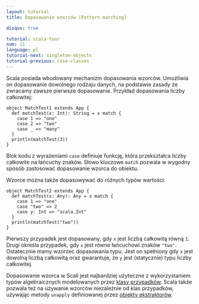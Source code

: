 ```yaml
---
layout: tutorial
title: Dopasowanie wzorców (Pattern matching)

disqus: true

tutorial: scala-tour
num: 11
language: pl
tutorial-next: singleton-objects
tutorial-previous: case-classes
---
```


Scala posiada wbudowany mechanizm dopasowania wzorców. Umożliwia on dopasowanie dowolnego rodzaju danych, na podstawie zasady że zwracamy zawsze pierwsze dopasowanie. Przykład dopasowania liczby całkowitej:

```tut
object MatchTest1 extends App {
  def matchTest(x: Int): String = x match {
    case 1 => "one"
    case 2 => "two"
    case _ => "many"
  }
  println(matchTest(3))
}
```

Blok kodu z wyrażeniami `case` definiuje funkcję, która przekształca liczby całkowite na łańcuchy znaków. Słowo kluczowe `match` pozwala w wygodny sposób zastosować dopasowanie wzorca do obiektu.

Wzorce można także dopasowywać do różnych typów wartości:

```tut
object MatchTest2 extends App {
  def matchTest(x: Any): Any = x match {
    case 1 => "one"
    case "two" => 2
    case y: Int => "scala.Int"
  }
  println(matchTest("two"))
}
```

Pierwszy przypadek jest dopasowany, gdy `x` jest liczbą całkowitą równą `1`. Drugi określa przypadek, gdy `x` jest równe łańcuchowi znaków `"two"`. Ostatecznie mamy wzorzec dopasowania typu. Jest on spełniony gdy `x` jest dowolną liczbą całkowitą oraz gwarantuje, że `y` jest (statycznie) typu liczby całkowitej.

Dopasowanie wzorca w Scali jest najbardziej użyteczne z wykorzystaniem typów algebraicznych modelowanych przez [klasy przypadków](case-classes.html).
Scala także pozwala też na używanie wzorców niezależnie od klas przypadków, używając metody `unapply` definiowanej przez [obiekty ekstraktorów](extractor-objects.html).
